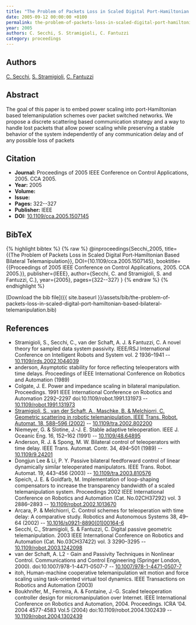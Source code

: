 ```yaml
---
title: "The Problem of Packets Loss in Scaled Digital Port-Hamiltonian Based Bilateral Telemanipulation"
date: 2005-09-12 00:00:00 +0100
permalink: the-problem-of-packets-loss-in-scaled-digital-port-hamiltonian-based-bilateral-telemanipulation
year: 2005
authors: C. Secchi, S. Stramigioli, C. Fantuzzi
category: proceedings
---
```

 
## Authors
[C. Secchi](authors/cristian-secchi), [S. Stramigioli](authors/stefano-stramigioli), [C. Fantuzzi](authors/cesare-fantuzzi)
 
## Abstract
The goal of this paper is to embed power scaling into port-Hamiltonian based telemanipulation schemes over packet switched networks. We propose a discrete scattering based communication strategy and a way to handle lost packets that allow power scaling while preserving a stable behavior of the system independently of any communication delay and of any possible loss of packets
 
## Citation
- **Journal:** Proceedings of 2005 IEEE Conference on Control Applications, 2005. CCA 2005.
- **Year:** 2005
- **Volume:** 
- **Issue:** 
- **Pages:** 322--327
- **Publisher:** IEEE
- **DOI:** [10.1109/cca.2005.1507145](https://doi.org/10.1109/cca.2005.1507145)
 
## BibTeX
{% highlight bibtex %}
{% raw %}
@inproceedings{Secchi_2005,
  title={{The Problem of Packets Loss in Scaled Digital Port-Hamiltonian Based Bilateral Telemanipulation}},
  DOI={10.1109/cca.2005.1507145},
  booktitle={{Proceedings of 2005 IEEE Conference on Control Applications, 2005. CCA 2005.}},
  publisher={IEEE},
  author={Secchi, C. and Stramigioli, S. and Fantuzzi, C.},
  year={2005},
  pages={322--327}
}
{% endraw %}
{% endhighlight %}
 
[Download the bib file]({{ site.baseurl }}/assets/bib/the-problem-of-packets-loss-in-scaled-digital-port-hamiltonian-based-bilateral-telemanipulation.bib)
 
## References
- Stramigioli, S., Secchi, C., van der Schaft, A. J. & Fantuzzi, C. A novel theory for sampled data system passivity. IEEE/RSJ International Conference on Intelligent Robots and System vol. 2 1936–1941 -- [10.1109/irds.2002.1044039](https://doi.org/10.1109/irds.2002.1044039)
- anderson, Asymptotic stability for force reflecting teleoperators with time delays. Proceedings of IEEE International Conference on Robotics and Automation (1989)
- Colgate, J. E. Power and impedance scaling in bilateral manipulation. Proceedings. 1991 IEEE International Conference on Robotics and Automation 2292–2297 doi:10.1109/robot.1991.131973 -- [10.1109/robot.1991.131973](https://doi.org/10.1109/robot.1991.131973)
- [Stramigioli, S., van der Schaft, A., Maschke, B. & Melchiorri, C. Geometric scattering in robotic telemanipulation. IEEE Trans. Robot. Automat. 18, 588–596 (2002)](geometric-scattering-in-robotic-telemanipulation) -- [10.1109/tra.2002.802200](https://doi.org/10.1109/tra.2002.802200)
- Niemeyer, G. & Slotine, J.-J. E. Stable adaptive teleoperation. IEEE J. Oceanic Eng. 16, 152–162 (1991) -- [10.1109/48.64895](https://doi.org/10.1109/48.64895)
- Anderson, R. J. & Spong, M. W. Bilateral control of teleoperators with time delay. IEEE Trans. Automat. Contr. 34, 494–501 (1989) -- [10.1109/9.24201](https://doi.org/10.1109/9.24201)
- Dongjun Lee & Li, P. Y. Passive bilateral feedforward control of linear dynamically similar teleoperated manipulators. IEEE Trans. Robot. Automat. 19, 443–456 (2003) -- [10.1109/tra.2003.810576](https://doi.org/10.1109/tra.2003.810576)
- Speich, J. E. & Goldfarb, M. Implementation of loop-shaping compensators to increase the transparency bandwidth of a scaled telemanipulation system. Proceedings 2002 IEEE International Conference on Robotics and Automation (Cat. No.02CH37292) vol. 3 2886–2893 -- [10.1109/robot.2002.1013670](https://doi.org/10.1109/robot.2002.1013670)
- Arcara, P. & Melchiorri, C. Control schemes for teleoperation with time delay: A comparative study. Robotics and Autonomous Systems 38, 49–64 (2002) -- [10.1016/s0921-8890(01)00164-6](https://doi.org/10.1016/s0921-8890(01)00164-6)
- Secchi, C., Stramigioli, S. & Fantuzzi, C. Digital passive geometric telemanipulation. 2003 IEEE International Conference on Robotics and Automation (Cat. No.03CH37422) vol. 3 3290–3295 -- [10.1109/robot.2003.1242098](https://doi.org/10.1109/robot.2003.1242098)
- van der Schaft, A. L2 - Gain and Passivity Techniques in Nonlinear Control. Communications and Control Engineering (Springer London, 2000). doi:10.1007/978-1-4471-0507-7 -- [10.1007/978-1-4471-0507-7](https://doi.org/10.1007/978-1-4471-0507-7)
- itoh, Human-machine cooperative telemanipulation wit motion and force scaling using task-oriented virtual tool dynamics. IEEE Transactions on Robotics and Automation (2003)
- Boukhnifer, M., Ferreira, A. & Fontaine, J.-G. Scaled teleoperation controller design for micromanipulation over Internet. IEEE International Conference on Robotics and Automation, 2004. Proceedings. ICRA ’04. 2004 4577-4583 Vol.5 (2004) doi:10.1109/robot.2004.1302439 -- [10.1109/robot.2004.1302439](https://doi.org/10.1109/robot.2004.1302439)

